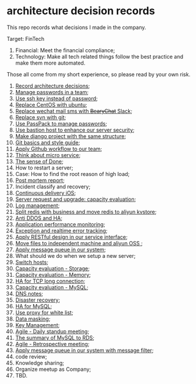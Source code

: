 # architecture decision records

This repo records what decisions I made in the company.

Target: FinTech

1. Financial: Meet the financial compliance;
2. Technology: Make all tech related things follow the best practice and make them more automated.

Those all come from my short experience, so please read by your own risk.

1. [Record architecture decisions][1];
2. [Manage passwords in a team][2];
3. [Use ssh key instead of password][3];
4. [Replace CentOS with ubuntu][4];
5. [Replace wechat mail sms with <del>BearyChat</del> Slack][5];
6. [Replace svn with git][6];
7. [Use PassPack to manage passwords][7];
8. [Use bastion host to enhance our server security][8];
9. [Make django project with the same structure][9];
10. [Git basics and style guide][10];
11. [Apply Github workflow to our team][11];
12. [Think about micro service][12];
13. [The sense of Done][13];
14. How to restart a server;
15. Case: How to find the root reason of high load;
16. [Post mortem report][14];
17. Incident classify and recovery;
18. [Continuous delivery iOS][15];
19. [Server request and upgrade: capacity evaluation][16];
20. [Log management][17];
21. [Split redis with business and move redis to aliyun kvstore][18];
22. [Anti DDOS and HA][19];
23. [Application performance monitoring][20];
24. [Exception and realtime error tracking][21];
25. [Apply RESTful design in our service interface][22];
26. [Move files to independent machine and aliyun OSS ][23];
27. [Apply message queue in our system][24];
28. What should we do when we setup a new server;
29. [Switch hosts][25];
30. [Capacity evaluation - Storage][26];
31. [Capacity evaluation - Memory][27];
32. [HA for TCP long connection][28];
33. [Capacity evaluation - MySQL][29];
34. [DNS notes][30];
35. [Disaster recovery][31];
36. [HA for MySQL][32];
37. [Use proxy for white list][33];
38. [Data masking][34];
39. [Key Management][35];
40. [Agile - Daily standup meeting][36];
41. [The summary of MySQL to RDS][37];
42. [Agile - Retrospective meeting][38];
43. [Apply message queue in our system with message filter][39];
40. code review;
40. Knowledge sharing;
41. Organize meetup as Company;
1. TBD.

[1]:	decisions/0001-record-architecture-decisions.md
[2]:	decisions/0002-manage-passwords-in-a-team.md
[3]:	decisions/0003-use-ssh-key-instead-of-password.md
[4]:	decisions/0004-replace-centos-with-ubuntu.md
[5]:	decisions/0005-replace-wechat-mail-sms-with-slack.md
[6]:	decisions/0006-replace-svn-with-git.md
[7]:	decisions/0007-use-passpack-to-manage-passwords.md
[8]:	decisions/0008-use-bastion-host-to-enhance-our-server-security.md
[9]:	decisions/0009-make-django-project-with-the-same-structure.md
[10]:	decisions/0010-git-basics-and-style-guide.md
[11]:	decisions/0011-apply-github-workflow-to-our-team.md
[12]:	decisions/0012-think-about-micro-service.md
[13]:	decisions/0013-the-sense-of-done.md
[14]:	decisions/0016-post-mortem-report.md
[15]:	decisions/0018-continuous-delivery-ios.md
[16]:	decisions/0019-server-request-and-upgrade-capacity-evaluation.md
[17]:	decisions/0020-log-management.md
[18]:	decisions/0021-split-redis-with-business-and-move-redis-to-aliyun-kvstore.md
[19]:	decisions/0022-anti-ddos-and-ha.md
[20]:	decisions/0023-application-performance-monitoring.md
[21]:	decisions/0024-exception-and-realtime-error-tracking.md
[22]:	decisions/0025-apply-restful-design-in-our-service-interface.md
[23]:	decisions/0026-move-files-to-independent-machine-and-aliyun-oss.md
[24]:	decisions/0027-apply-message-queue-in-our-system.md
[25]:	decisions/0029-switch-hosts.md
[26]:	decisions/0030-capacity-evaluation-storage.md
[27]:	decisions/0031-capacity-evaluation-memory.md
[28]:	decisions/0032-ha-for-tcp-long-connection.md
[29]:	decisions/0033-capacity-evaluation-mysql.md
[30]:	decisions/0034-dns-notes.md
[31]:	decisions/0035-disaster-recovery.md
[32]:	decisions/0036-ha-for-mysql.md
[33]:	decisions/0037-use-proxy-for-white-list.md
[34]:	decisions/0038-data-masking.md
[35]:	decisions/0039-key-management.md
[36]:	decisions/0040-agile-daily-standup-meeting.md
[37]:	decisions/0041-the-summary-of-mysql-to-rds.md
[38]:	decisions/0042-agile-retrospective-meeting.md
[39]:	decisions/0043-apply-message-queue-in-our-system-with-message-filter.md